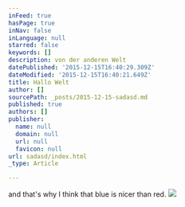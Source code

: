 ```yaml
---
inFeed: true
hasPage: true
inNav: false
inLanguage: null
starred: false
keywords: []
description: von der anderen Welt
datePublished: '2015-12-15T16:40:29.309Z'
dateModified: '2015-12-15T16:40:21.649Z'
title: Hallo Welt
author: []
sourcePath: _posts/2015-12-15-sadasd.md
published: true
authors: []
publisher:
  name: null
  domain: null
  url: null
  favicon: null
url: sadasd/index.html
_type: Article

---
```

and that's why I think that blue is nicer than red.
![](https://the-grid-user-content.s3-us-west-2.amazonaws.com/42a7b22e-1a37-4cb1-8875-c4749c0f9e36.jpg)